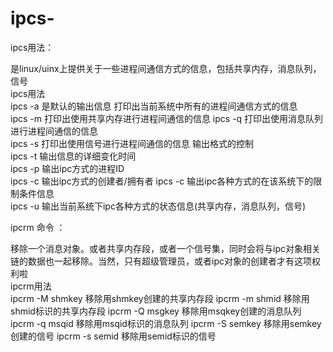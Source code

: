 # ipcs-

ipcs用法：

是linux/uinx上提供关于一些进程间通信方式的信息，包括共享内存，消息队列，信号  
ipcs用法  
ipcs -a  是默认的输出信息 打印出当前系统中所有的进程间通信方式的信息  
ipcs -m  打印出使用共享内存进行进程间通信的信息 
ipcs -q   打印出使用消息队列进行进程间通信的信息  
ipcs -s  打印出使用信号进行进程间通信的信息 
输出格式的控制  
ipcs -t   输出信息的详细变化时间  
ipcs -p  输出ipc方式的进程ID  
ipcs -c  输出ipc方式的创建者/拥有者 
ipcs -c  输出ipc各种方式的在该系统下的限制条件信息  
ipcs -u  输出当前系统下ipc各种方式的状态信息(共享内存，消息队列，信号)  
  
ipcrm 命令 ： 
  
移除一个消息对象。或者共享内存段，或者一个信号集，同时会将与ipc对象相关链的数据也一起移除。当然，只有超级管理员，或者ipc对象的创建者才有这项权利啦  
ipcrm用法   
ipcrm -M shmkey  移除用shmkey创建的共享内存段 
ipcrm -m shmid    移除用shmid标识的共享内存段 
ipcrm -Q msgkey  移除用msqkey创建的消息队列 
ipcrm -q msqid  移除用msqid标识的消息队列 
ipcrm -S semkey  移除用semkey创建的信号 
ipcrm -s semid  移除用semid标识的信号 
